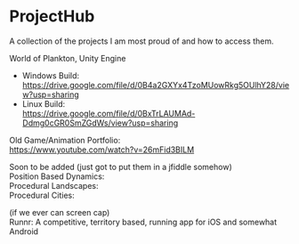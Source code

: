 # ProjectHub
A collection of the projects I am most proud of and how to access them.


World of Plankton, Unity Engine  
 * Windows Build:  
https://drive.google.com/file/d/0B4a2GXYx4TzoMUowRkg5OUlhY28/view?usp=sharing  
 * Linux Build:  
https://drive.google.com/file/d/0BxTrLAUMAd-Ddmg0cGR0SmZGdWs/view?usp=sharing  
  
Old Game/Animation Portfolio:  
https://www.youtube.com/watch?v=26mFid3BILM


Soon to be added (just got to put them in a jfiddle somehow)  
Position Based Dynamics:  
Procedural Landscapes:  
Procedural Cities:  

(if we ever can screen cap)  
Runnr: A competitive, territory based, running app for iOS and somewhat Android





